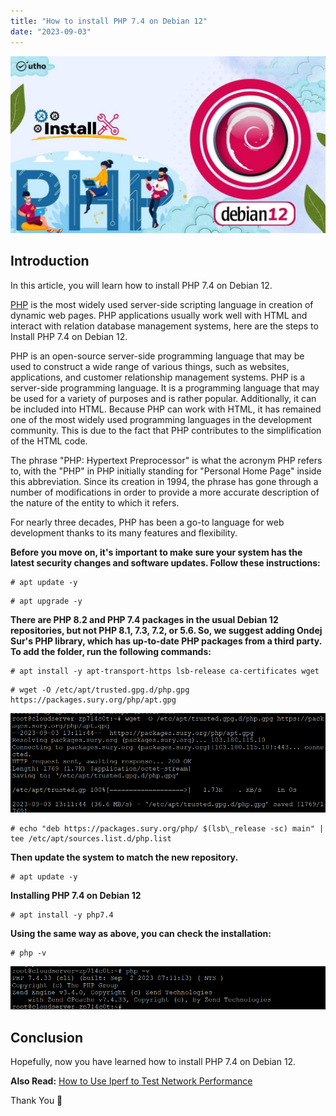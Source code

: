```yaml
---
title: "How to install PHP 7.4 on Debian 12"
date: "2023-09-03"
---
```


![How to install PHP 7.4 on Debian 12](images/How-to-install-PHP-7.4-on-Debian-12-1024x576.jpg)

## Introduction

In this article, you will learn how to install PHP 7.4 on Debian 12.

[PHP](https://en.wikipedia.org/wiki/PHP) is the most widely used server-side scripting language in creation of dynamic web pages. PHP applications usually work well with HTML and interact with relation database management systems, here are the steps to Install PHP 7.4 on Debian 12.

PHP is an open-source server-side programming language that may be used to construct a wide range of various things, such as websites, applications, and customer relationship management systems. PHP is a server-side programming language. It is a programming language that may be used for a variety of purposes and is rather popular. Additionally, it can be included into HTML. Because PHP can work with HTML, it has remained one of the most widely used programming languages in the development community. This is due to the fact that PHP contributes to the simplification of the HTML code.

The phrase "PHP: Hypertext Preprocessor" is what the acronym PHP refers to, with the "PHP" in PHP initially standing for "Personal Home Page" inside this abbreviation. Since its creation in 1994, the phrase has gone through a number of modifications in order to provide a more accurate description of the nature of the entity to which it refers.

For nearly three decades, PHP has been a go-to language for web development thanks to its many features and flexibility.

**Before you move on, it's important to make sure your system has the latest security changes and software updates. Follow these instructions:**

```
# apt update -y

```

```
# apt upgrade -y

```

**There are PHP 8.2 and PHP 7.4 packages in the usual Debian 12 repositories, but not PHP 8.1, 7.3, 7.2, or 5.6. So, we suggest adding Ondej Sur's PHP library, which has up-to-date PHP packages from a third party. To add the folder, run the following commands:**

```
# apt install -y apt-transport-https lsb-release ca-certificates wget

```

```
# wget -O /etc/apt/trusted.gpg.d/php.gpg https://packages.sury.org/php/apt.gpg

```

![How to install PHP 7.4 on Debian 12](images/image-1283.png)

```
# echo "deb https://packages.sury.org/php/ $(lsb\_release -sc) main" | tee /etc/apt/sources.list.d/php.list

```

**Then update the system to match the new repository.**

```
# apt update -y

```

**Installing PHP 7.4 on Debian 12**

```
# apt install -y php7.4

```

**Using the same way as above, you can check the installation:**

```
# php -v

```

![PHP 7.4 on Debian](images/image-1282.png)

## Conclusion

Hopefully, now you have learned how to install PHP 7.4 on Debian 12.

**Also Read:** [How to Use Iperf to Test Network Performance](https://utho.com/docs/tutorial/how-to-use-iperf-to-test-network-performance/)

Thank You 🙂
